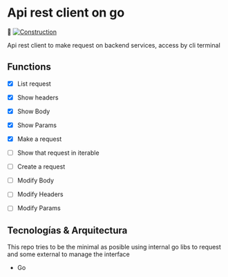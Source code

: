 # Api rest client on go
🚧 [![Construction](https://img.shields.io/badge/construction-yellow?style=flat)](https://github.com/deriannavy)

Api rest client to make request on backend services, access by cli terminal

## Functions

- [x] List request
- [x] Show headers
- [x] Show Body
- [x] Show Params
- [x] Make a request
- [ ] Show that request in iterable
- [ ] Create a request
- [ ] Modify Body
- [ ] Modify Headers
- [ ] Modify Params


## Tecnologías & Arquitectura

This repo tries to be the minimal as posible using internal go libs to request and some external to manage the interface

- Go
